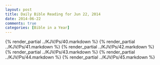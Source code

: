 ```yaml
---
layout: post
title: Daily Bible Reading for Jun 22, 2014
date: 2014-06-22
comments: true
categories: [Bible in a Year]
---
```

{% render_partial ../KJV/Ps/40.markdown %}
{% render_partial ../KJV/Ps/41.markdown %}
{% render_partial ../KJV/Ps/42.markdown %}
{% render_partial ../KJV/Ps/43.markdown %}
{% render_partial ../KJV/Ps/44.markdown %}
{% render_partial ../KJV/Ps/45.markdown %}
